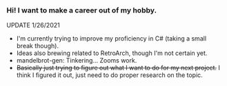 ### Hi! I want to make a career out of my hobby.

UPDATE 1/26/2021
- I'm currently trying to improve my proficiency in C# (taking a small break though).
- Ideas also brewing related to RetroArch, though I'm not certain yet.
- mandelbrot-gen: Tinkering... Zooms work.
- ~~Basically just trying to figure out what I want to do for my next project.~~ I think I figured it out, just need to do proper research on the topic.


<!--
**mrniceguy127/mrniceguy127** is a ✨ _special_ ✨ repository because its `README.md` (this file) appears on your GitHub profile.
-->
